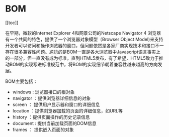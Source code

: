 # BOM

[[toc]]


在早期，微软的Internet Explorer 4和网景公司的Netscape Navigator 4 浏览器有一个共同的特色，提供了一个浏览器对象模型（Browser Object Model)来支持开发者可以访问和操作浏览器的窗口，但问题依然是各家厂商实现技术和接口不一存在很多兼容性问题。尴尬的是BOM一直是各大浏览器中Javascript语言事实上的一部分，但一直没有成为标准。直到HTML5发布，有了希望，HTML5致力于推动BOM的实现写进标准规范中，将BOM的实现细节朝着兼容性越来越高的方向发展。

BOM主要包括：

- windows : 浏览器接口的根对象
- navigator ：提供浏览器详细信息的对象
- screen ： 提供用户显示器和窗口的详细信息
- location ：提供浏览器加载的页面的详细信息，如URL等
- history ：提供页面操作的历史记录信息
- document : 提供当前加载页面的DOM信息
- frames ： 提供嵌入页面的对象